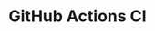 # GitHub Actions CI






































































































































































































































































































































































































































































































































































































































































































































































































































































































































































































































































































































































































































































































































































































































































































































































































































































































































































